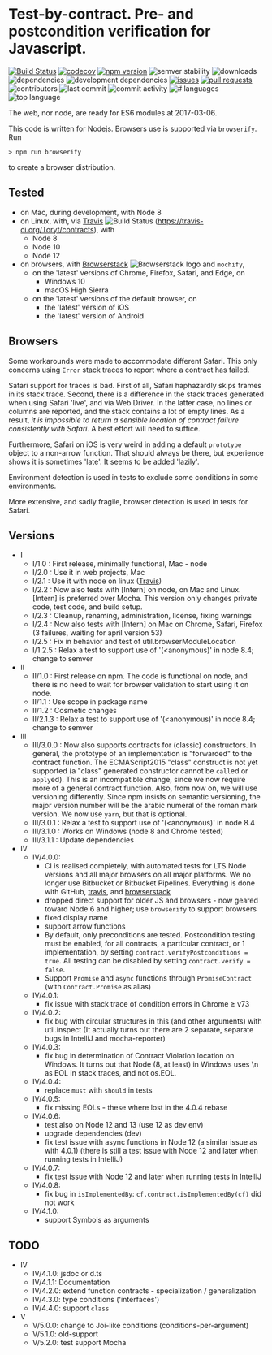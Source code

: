# Test-by-contract. Pre- and postcondition verification for Javascript.

[![Build Status](https://travis-ci.org/Toryt/contracts.svg?branch=master)](https://travis-ci.org/Toryt/contracts)
[![codecov](https://codecov.io/gh/Toryt/contracts/branch/master/graph/badge.svg)](https://codecov.io/gh/Toryt/contracts)
[![npm version](http://img.shields.io/npm/v/@toryt/contracts-iv.svg?style=flat)](https://npmjs.org/package/@toryt/contracts-iv 'View this project on npm')
![semver stability](https://img.shields.io/dependabot/semver/Toryt/contracts-iv.svg)
![downloads](https://img.shields.io/npm/dt/@toryt/contracts-iv.svg)
![dependencies](https://img.shields.io/david/Toryt/contracts.svg)
![development dependencies](https://img.shields.io/david/dev/Toryt/contracts.svg)
[![issues](https://img.shields.io/github/issues/Toryt/contracts.svg)](https://github.com/Toryt/contracts/issues)
[![pull requests](https://img.shields.io/github/issues-pr-closed/Toryt/contracts.svg)](https://github.com/Toryt/contracts/pulls)
![contributors](https://img.shields.io/github/contributors/Toryt/contracts.svg)
![last commit](https://img.shields.io/github/last-commit/Toryt/contracts.svg)
![commit activity](https://img.shields.io/github/commit-activity/y/Toryt/contracts.svg)
![# languages](https://img.shields.io/github/languages/count/Toryt/contracts.svg)
![top language](https://img.shields.io/github/languages/top/Toryt/contracts.svg)

The web, nor node, are ready for ES6 modules at 2017-03-06.

This code is written for Nodejs. Browsers use is supported via `browserify`. Run

    > npm run browserify

to create a browser distribution.

## Tested

- on Mac, during development, with Node 8
- on Linux, with, via [Travis] ![Build Status](https://travis-ci.org/Toryt/contracts.svg?branch=master)
  (https://travis-ci.org/Toryt/contracts), with
  - Node 8
  - Node 10
  - Node 12
- on browsers, with [Browserstack] ![Browserstack logo] and `mochify`,
  - on the 'latest' versions of Chrome, Firefox, Safari, and Edge, on
    - Windows 10
    - macOS High Sierra
  - on the 'latest' versions of the default browser, on
    - the 'latest' version of iOS
    - the 'latest' version of Android

## Browsers

Some workarounds were made to accommodate different Safari. This only concerns using `Error` stack traces to report
where a contract has failed.

Safari support for traces is bad. First of all, Safari haphazardly skips frames in its stack trace. Second, there is a
difference in the stack traces generated when using Safari 'live', and via Web Driver. In the latter case, no lines or
columns are reported, and the stack contains a lot of empty lines. As a result, _it is impossible to return a sensible
location of contract failure consistently with Safari_. A best effort will need to suffice.

Furthermore, Safari on iOS is very weird in adding a default `prototype` object to a non-arrow function. That should
always be there, but experience shows it is sometimes 'late'. It seems to be added 'lazily'.

Environment detection is used in tests to exclude some conditions in some environments.

More extensive, and sadly fragile, browser detection is used in tests for Safari.

## Versions

- I
  - I/1.0 : First release, minimally functional, Mac - node
  - I/2.0 : Use it in web projects, Mac
  - I/2.1 : Use it with node on linux ([Travis])
  - I/2.2 : Now also tests with [Intern] on node, on Mac and Linux. [Intern] is preferred over Mocha. This version only
    changes private code, test code, and build setup.
  - I/2.3 : Cleanup, renaming, administration, license, fixing warnings
  - I/2.4 : Now also tests with [Intern] on Mac on Chrome, Safari, Firefox (3 failures, waiting for april version 53)
  - I/2.5 : Fix in behavior and test of util.browserModuleLocation
  - I/1.2.5 : Relax a test to support use of '(<anonymous)' in node 8.4; change to semver
- II
  - II/1.0 : First release on npm. The code is functional on node, and there is no need to wait for browser validation
    to start using it on node.
  - II/1.1 : Use scope in package name
  - II/1.2 : Cosmetic changes
  - II/2.1.3 : Relax a test to support use of '(<anonymous)' in node 8.4; change to semver
- III
  - III/3.0.0 : Now also supports contracts for (classic) constructors. In general, the prototype of an implementation
    is "forwarded" to the contract function. The ECMAScript2015 "class" construct is not yet supported (a "class"
    generated constructor cannot be `call`ed or `apply`ed). This is an incompatible change, since we now require more of
    a general contract function. Also, from now on, we will use versioning differently. Since npm insists on semantic
    versioning, the major version number will be the arabic numeral of the roman mark version. We now use `yarn`, but
    that is optional.
  - III/3.0.1 : Relax a test to support use of '(<anonymous)' in node 8.4
  - III/3.1.0 : Works on Windows (node 8 and Chrome tested)
  - III/3.1.1 : Update dependencies
- IV
  - IV/4.0.0:
    - CI is realised completely, with automated tests for LTS Node versions and all major browsers on all major
      platforms. We no longer use Bitbucket or Bitbucket Pipelines. Everything is done with GitHub, [travis], and
      [browserstack]
    - dropped direct support for older JS and browsers - now geared toward Node 6 and higher; use `browserify` to
      support browsers
    - fixed display name
    - support arrow functions
    - By default, only preconditions are tested. Postcondition testing must be enabled, for all contracts, a particular
      contract, or 1 implementation, by setting `contract.verifyPostconditions = true`. All testing can be disabled by
      setting `contract.verify = false`.
    - Support `Promise` and `async` functions through `PromiseContract` (with `Contract.Promise` as alias)
  - IV/4.0.1:
    - fix issue with stack trace of condition errors in Chrome ≥ v73
  - IV/4.0.2:
    - fix bug with circular structures in this (and other arguments) with util.inspect (It actually turns out there are
      2 separate, separate bugs in IntelliJ and mocha-reporter)
  - IV/4.0.3:
    - fix bug in determination of Contract Violation location on Windows. It turns out that Node (8, at least) in
      Windows uses \n as EOL in stack traces, and not os.EOL.
  - IV/4.0.4:
    - replace `must` with `should` in tests
  - IV/4.0.5:
    - fix missing EOLs - these where lost in the 4.0.4 rebase
  - IV/4.0.6:
    - test also on Node 12 and 13 (use 12 as dev env)
    - upgrade dependencies (dev)
    - fix test issue with async functions in Node 12 (a similar issue as with 4.0.1) (there is still a test issue with
      Node 12 and later when running tests in IntelliJ)
  - IV/4.0.7:
    - fix test issue with Node 12 and later when running tests in IntelliJ
  - IV/4.0.8:
    - fix bug in `isImplementedBy`: `cf.contract.isImplementedBy(cf)` did not work
  - IV/4.1.0:
    - support Symbols as arguments

## TODO

- IV
  - IV/4.1.0: jsdoc or d.ts
  - IV/4.1.1: Documentation
  - IV/4.2.0: extend function contracts - specialization / generalization
  - IV/4.3.0: type conditions ('interfaces')
  - IV/4.4.0: support `class`
- V
  - V/5.0.0: change to Joi-like conditions (conditions-per-argument)
  - V/5.1.0: old-support
  - V/5.2.0: test support Mocha

[travis]: https://travis-ci.org/Toryt/contracts
[browserstack]: https://www.browserstack.com/
[browserstack logo]: https://www.browserstack.com/images/mail/browserstack-logo-footer.png
[browserstack status]:
  https://www.browserstack.com/automate/badge.svg?badge_key=aEZaaFphdUw4L0p1Wk1RZHRhdGk5OEFlYmlsVlVtWDgwb2JTT1R2WnRBST0tLWVaamdQdWszYzFwbXNad2Mrd1JuaFE9PQ==--02f4bb9220a2c3ad513a12c26c9a45345584f230
